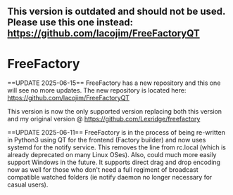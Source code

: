 ## This version is outdated and should not be used. Please use this one instead: https://github.com/lacojim/FreeFactoryQT

FreeFactory
===========
==UPDATE 2025-06-15==
FreeFactory has a new repository and this one will see no more updates. The new repository is located here:
https://github.com/lacojim/FreeFactoryQT

This version is now the only supported version replacing both this version and my original version @ https://github.com/Lexridge/freefactory


==UPDATE 2025-06-11==
FreeFactory is in the process of being re-written in Python3 using QT for the frontend (Factory builder) and now uses systemd for the notify service. This removes the line from rc.local (which is already deprecated on many Linux OSes). Also, could much more easily support Windows in the future. It supports direct drag and drop encoding now as well for those who don't need a full regiment of broadcast compatible watched folders (ie notify daemon no longer necessary for casual users).
